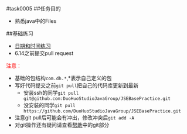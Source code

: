#task0005
##任务目的
* 熟悉java中的Files

##基础练习
* [日期和时间练习](http://www.tutorialspoint.com/javaexamples/java_date_time.htm)
* 6.14之前提交pull request

<span style="color:red;">注意：</span>
* 基础的包结构`com.dh.*`,*表示自己定义的包
* 写好代码提交之前`git pull`把自己的代码库更新到最新
	* 安装ssh的同学`git pull git@github.com:DuoHuoStudioJavaGroup/JSEBasePractice.git`
	* 没安装的同学`git pull https://github.com/DuoHuoStudioJavaGroup/JSEBasePractice.git`
* 注意git pull后可能会有冲出，修改冲突后`git add -A`
* 对git操作还有疑问请查看[帮助](https://github.com/DuoHuoStudioJavaGroup/JavaResources#git学习资料)中的git部分

